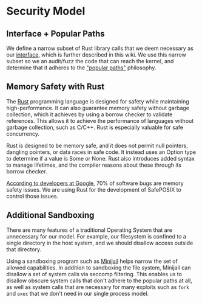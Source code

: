 # Security Model

## Interface + Popular Paths

We define a narrow subset of Rust library calls that we deem necessary as our [interface](https://github.com/Lind-Project/safeposix-rust/wiki/Interface), which is further described in this wiki. We use this narrow subset so we an audit/fuzz the code that can reach the kernel, and determine that it adheres to the ["popular paths"](https://www.usenix.org/conference/atc17/technical-sessions/presentation/li-yiwen) philosophy.

## Memory Safety with Rust

The [Rust](https://www.rust-lang.org/) programming language is designed for safety while maintaining high-performance. It can also guarantee memory safety without garbage collection, which it achieves by using a borrow checker to validate references. This allows it to achieve the performance of languages without garbage collection, such as C/C++. Rust is especially valuable for safe concurrency.

Rust is designed to be memory safe, and it does not permit null pointers, dangling pointers, or data races in safe code. It instead uses an Option type to determine if a value is Some or None. Rust also introduces added syntax to manage lifetimes, and the compiler reasons about these through its borrow checker. 

[According to developers at Google](https://www.zdnet.com/article/chrome-70-of-all-security-bugs-are-memory-safety-issues/), 70% of software bugs are memory safety issues. We are using Rust for the development of SafePOSIX to control those issues.


## Additional Sandboxing

There are many features of a traditional Operating System that are unnecessary for our model. For example, our filesystem is confined to a single directory in the host system, and we should disallow access outside that directory.

Using a sandboxing program such as [Minijail](https://google.github.io/minijail/minijail0.1) helps narrow the set of allowed capabilities. In addition to sandboxing the file system, Minijail can disallow a set of system calls via seccomp filtering. This enables us to disallow obscure system calls that don't adhere to the popular paths at all, as well as system calls that are necessary for many exploits such as `fork` and `exec` that we don't need in our single process model.
